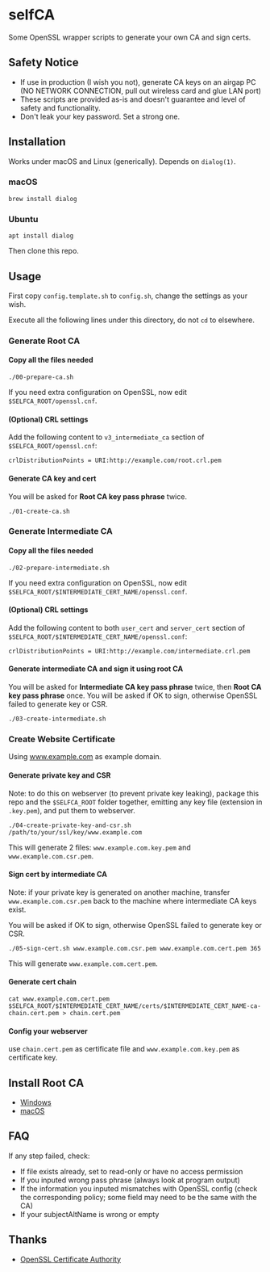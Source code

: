 # selfCA

Some OpenSSL wrapper scripts to generate your own CA and sign certs.

## Safety Notice

 * If use in production (I wish you not), generate CA keys on an airgap PC (NO NETWORK CONNECTION, pull out wireless card and glue LAN port)
 * These scripts are provided as-is and doesn't guarantee and level of safety and functionality.
 * Don't leak your key password. Set a strong one.

## Installation
Works under macOS and Linux (generically). Depends on `dialog(1)`.

### macOS
```shell
brew install dialog
```

### Ubuntu
```shell
apt install dialog
```

Then clone this repo.

## Usage

First copy `config.template.sh` to `config.sh`, change the settings as your wish.

Execute all the following lines under this directory, do not `cd` to elsewhere.

### Generate Root CA
#### Copy all the files needed
```shell
./00-prepare-ca.sh
```
If you need extra configuration on OpenSSL, now edit `$SELFCA_ROOT/openssl.cnf`.

#### (Optional) CRL settings
Add the following content to `v3_intermediate_ca` section of `$SELFCA_ROOT/openssl.cnf`:
```
crlDistributionPoints = URI:http://example.com/root.crl.pem
```

#### Generate CA key and cert
You will be asked for **Root CA key pass phrase** twice.
```shell
./01-create-ca.sh
```

### Generate Intermediate CA
#### Copy all the files needed
```shell
./02-prepare-intermediate.sh
```
If you need extra configuration on OpenSSL, now edit `$SELFCA_ROOT/$INTERMEDIATE_CERT_NAME/openssl.conf`.

#### (Optional) CRL settings
Add the following content to both `user_cert` and `server_cert` section of `$SELFCA_ROOT/$INTERMEDIATE_CERT_NAME/openssl.conf`:
```
crlDistributionPoints = URI:http://example.com/intermediate.crl.pem
```

#### Generate intermediate CA and sign it using root CA
You will be asked for **Intermediate CA key pass phrase** twice, then **Root CA key pass phrase** once. You will be asked if OK to sign, otherwise OpenSSL failed to generate key or CSR.
```shell
./03-create-intermediate.sh
```

### Create Website Certificate
Using www.example.com as example domain.

#### Generate private key and CSR
Note: to do this on webserver (to prevent private key leaking), package this repo and the `$SELFCA_ROOT` folder together, emitting any key file (extension in `.key.pem`), and put them to webserver.
```shell
./04-create-private-key-and-csr.sh /path/to/your/ssl/key/www.example.com
```
This will generate 2 files: `www.example.com.key.pem` and `www.example.com.csr.pem`.

#### Sign cert by intermediate CA
Note: if your private key is generated on another machine, transfer `www.example.com.csr.pem` back to the machine where intermediate CA keys exist.

You will be asked if OK to sign, otherwise OpenSSL failed to generate key or CSR.
```shell
./05-sign-cert.sh www.example.com.csr.pem www.example.com.cert.pem 365
```
This will generate `www.example.com.cert.pem`.

#### Generate cert chain
```shell
cat www.example.com.cert.pem $SELFCA_ROOT/$INTERMEDIATE_CERT_NAME/certs/$INTERMEDIATE_CERT_NAME-ca-chain.cert.pem > chain.cert.pem
```

#### Config your webserver
use `chain.cert.pem` as certificate file and `www.example.com.key.pem` as certificate key.

## Install Root CA

 * [Windows](https://msdn.microsoft.com/en-us/library/cc750534.aspx)
 * [macOS](https://www.bounca.org/tutorials/install_root_certificate.html)

## FAQ

If any step failed, check:
 * If file exists already, set to read-only or have no access permission
 * If you inputed wrong pass phrase (always look at program output)
 * If the information you inputed mismatches with OpenSSL config (check the corresponding policy; some field may need to be the same with the CA)
 * If your subjectAltName is wrong or empty

## Thanks

 * [OpenSSL Certificate Authority](https://jamielinux.com/docs/openssl-certificate-authority/index.html)
